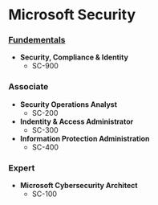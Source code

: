 # Microsoft Security

### <u>Fundementals</u>
- **Security, Compliance & Identity**
  - SC-900

### Associate
- **Security Operations Analyst**
  - SC-200
- **Indentity & Access Administrator**
  - SC-300
- **Information Protection Administration**
  - SC-400

### Expert
- **Microsoft Cybersecurity Architect**
  - SC-100

